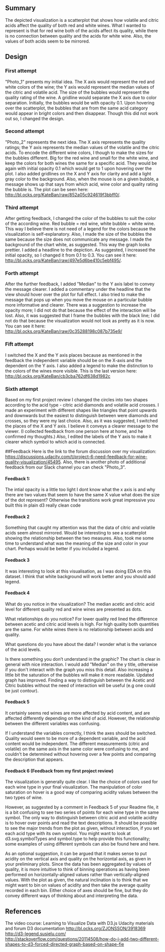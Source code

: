 ## Summary
The depicted visualization is a scatterplot that shows how volatile and citric acids affect the quality of both red and white wines. What I wanted to represent is that for red wine both of the acids affect its quality, while there is no connection between quality and the acids for white wine. Also, the values of both acids seem to be mirrored.

## Design
### First attempt
"Photo_1" presents my initial idea. The X axis would represent the red and white colors of the wine; the Y axis would represent the median values of the citric and volatile acid. The size of the bubbles would represent the quality rating of the wine. A gridline would separate the X axis due to color separation. Initially, the bubbles would be with opacity 0.1. Upon hovering over the scatterplot, the bubbles that are from the same acid category would appear in bright colors and then disappear. Though this did not work out so, I changed the design.

### Second attempt
"Photo_2" represents the next idea. The X axis represents the quality ratings; the Y axis represents the median values of the volatile and the citric acids. To encode the different wine colors, I though to make the sizes for the bubbles different. Big for the red wine and small for the white wine, and keep the colors for both wines the same for a specific acid. They would be again with initial opacity 0.1 which would get to 1 upon hovering over the plot. I also added gridlines on the X and Y axis for clarity and add a light gray color to the background. Also, when the mouse is on a given bubble, a message shows up that says from which acid, wine color and quality rating the bubble is. The plot can be seen here: http://bl.ocks.org/KateBan/raw/852a05c924619f3bbff0/. 

### Third attempt
After getting feedback, I changed the color of the bubbles to suit the color of the according wine. Red bubble = red wine, white bubble = white wine. This way I believe there is not need of a legend for the colors because the visualization is self-explanatory. Also, I made the size of the bubbles the same because the size does not communicate any message. I made the background of the chart white, as suggested. This way the graph looks prettier. I added a headline to the depiction. As suggested, I increased the initial opacity, so I changed it from 0.1 to 0.3. You can see it here: http://bl.ocks.org/KateBan/raw/497e5d6be410c5ebf495/.

### Forth attempt
After the further feedback, I added "Median" to the Y axis label to convey the message clearer. I added a commentary under the headline that the view should hover over the plot for full effect. I also tried to make the message that pops up when you move the mouse on a particular bubble more informative and clearer. There was a suggestion to increase the opacity more; I did not do that because the effect of the interaction will be lost. Also, it was suggested that I frame the bubbles with the black line; I did not do that because the visualization would not look as pretty as it is now. You can see it here: http://bl.ocks.org/KateBan/raw/0c35288198c087b735e9/

### Fift attempt 
I switched the X and the Y axis places because as mentioned in the feedback the independent variable should be on the X-axis and the dependent on the Y axis. I also added a legend to make the distinction to the colors of the wines more visible. This is the last version here: http://bl.ocks.org/KateBan/cb3cba762df638d1982c

### Sixth attempt 
Based on my first project review I changed the circles into two shapes according to the acid type - citric acid diamonds and volatile acid crosses. I made an experiment with different shapes like triangles that point upwards and downwards but the easiest to distinguish between were diamonds and crosses, so they were my last choice. Also, as it was suggested, I switched the places of the X and Y axis. I believe it conveys a clearer message to the viewer. (I collected feedback from one person here at home, and he confirmed my thoughts.) Also, I edited the labels of the Y axis to make it clearer which symbol to which acid is connected. 

##Feedback
Here is the link to the forum discussion over my visualization: https://discussions.udacity.com/t/project-6-need-feedback-for-wine-quality-visualization/45495. Also, there is another photo of additional feedback from our Slack channel you can check "Photo_3".

#### Feedback 1:
The intial opacity is a little too light
I dont know what the x axis is
and why there are two values that seem to have the same X value
what does the size of the dot represent?
Otherwise the transitions work great 
impressive you built this in plain d3
really clean code

#### Feedback 2
Something that caught my attention was that the data of citric and volatile acids seem almost mirrored. Would be interesting to see a scatterplot showing the relationship between the two measures.
Also, took me some time to understand what was the meaning of the size and color in your chart. Perhaps would be better if you included a legend.

#### Feedback 3
It was interesting to look at this visualisation, as I was doing EDA on this dataset.
I think that white background will work better and you should add legend.

#### Feedback 4
What do you notice in the visualization?
The median acetic and citric acid level for different quality red and wine wines are presented as dots.

What relationships do you notice?
For lower quality red lined the difference between acetic and citric acid levels is high. For high quality both quantities are the same.
For white wines there is no relationship between acids and quality.

What questions do you have about the data?
I wonder what is the variance of the acid levels.

Is there something you don’t understand in the graphic?
The chart is clear in general with nice interaction. I would add "Median" on the y title, otherwise if you don't interact with the graph you miss this detail. Also increasing a little bit the saturation of the bubbles will make it more readable.
Updated graph has improved. Finding a way to distinguish between the Acetic and Citric bubbles without the need of interaction will be useful (e.g one could be just contour).

#### Feedback 5
It certainly seems red wines are more affected by acid content, and are affected differently depending on the kind of acid. However, the relationship between the different variables was confusing.

If I understand the variables correctly, I think the axes should be switched. Quality would seem to be more of a dependent variable, and the acid content would be independent.
The different measurements (citric and volatile) on the same axis in the same color were confusing to me, and couldn't be determined without hovering over a few points and comparing the description that appears.

#### Feedback 6 (Feedback from my first project review)
The visualization is generally quite clear. I like the choice of colors used for each wine type in your final visualization. The manipulation of color saturation on hover is a good way of comparing acidity values between the two types of wine.

However, as suggested by a comment in Feedback 5 of your Readme file, it is a bit confusing to see two series of points for each wine type in the same symbol. The only way to distinguish between citric acid and volatile acidity is to hover over points and read the text descriptions. It should be possible to see the major trends from the plot as given, without interaction, if you set each acid type with its own symbol. You might want to look at d3.svg.symbolTypes and symbol.type to help provide this functionality; some examples of using different symbols can also be found here and here.

As an optional suggestion, it can be argued that it makes sense to put acidity on the vertical axis and quality on the horizontal axis, as given in your preliminary plots. Since the data has been aggregated by values of quality, it is more intuitive to think of binning operations as having been performed on horizontally-aligned values rather than vertically-aligned values. With the plot as given, the natural inclination is to think that we might want to bin on values of acidity and then take the average quality recorded in each bin. Either choice of axes should be fine, but they do convey different ways of thinking about and interpreting the data.

## References
The video course: Learning to Visualize Data with D3.js
Udacity materials and forum
D3 documentation
http://bl.ocks.org/ZJONSSON/3918369
http://d3-legend.susielu.com/
http://stackoverflow.com/questions/20114508/how-do-i-add-two-different-shapes-to-d3-forced-directed-graph-based-on-shape-fie
